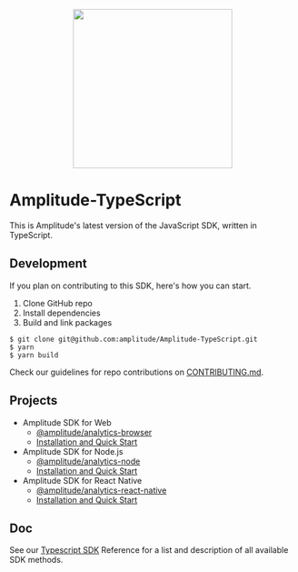 <p align="center">
  <a href="https://amplitude.com" target="_blank" align="center">
    <img src="https://static.amplitude.com/lightning/46c85bfd91905de8047f1ee65c7c93d6fa9ee6ea/static/media/amplitude-logo-with-text.4fb9e463.svg" width="280">
  </a>
  <br />
</p>

# Amplitude-TypeScript

This is Amplitude's latest version of the JavaScript SDK, written in TypeScript.
## Development

If you plan on contributing to this SDK, here's how you can start.

1. Clone GitHub repo
2. Install dependencies
3. Build and link packages

```
$ git clone git@github.com:amplitude/Amplitude-TypeScript.git
$ yarn
$ yarn build
```

Check our guidelines for repo contributions on [CONTRIBUTING.md](https://github.com/amplitude/Amplitude-TypeScript/blob/main/CONTRIBUTING.md).

## Projects

* Amplitude SDK for Web
  * [@amplitude/analytics-browser](https://github.com/amplitude/Amplitude-TypeScript/tree/main/packages/analytics-browser)
  * [Installation and Quick Start](https://www.docs.developers.amplitude.com/data/sdks/typescript-browser/)
* Amplitude SDK for Node.js
  * [@amplitude/analytics-node](https://github.com/amplitude/Amplitude-TypeScript/tree/main/packages/analytics-node)
  * [Installation and Quick Start](https://www.docs.developers.amplitude.com/data/sdks/typescript-node/)
* Amplitude SDK for React Native
  * [@amplitude/analytics-react-native](https://github.com/amplitude/Amplitude-TypeScript/tree/main/packages/analytics-react-native)
  * [Installation and Quick Start](https://www.docs.developers.amplitude.com/data/sdks/typescript-react-native/)

## Doc

See our [Typescript SDK](https://amplitude.github.io/Amplitude-TypeScript/) Reference for a list and description of all available SDK methods.
